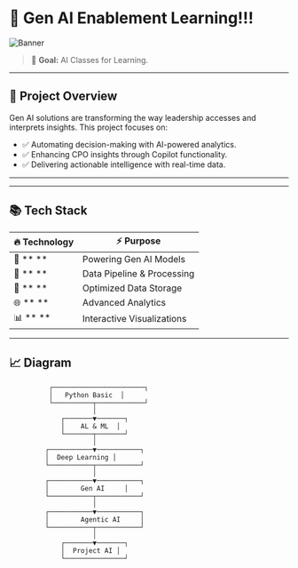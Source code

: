# 🚀 **Gen AI Enablement Learning!!!**

![Banner](https://via.placeholder.com/1200x400/8A2BE2/FFFFFF?text=Empowering+Decision-Making+with+Gen+AI)

> 🎯 **Goal:** AI Classes for Learning.

---

## 🎨 **Project Overview**

Gen AI solutions are transforming the way leadership accesses and interprets insights. This project focuses on:
- ✅ Automating decision-making with AI-powered analytics.
- ✅ Enhancing CPO insights through Copilot functionality.
- ✅ Delivering actionable intelligence with real-time data.

---
---

## 📚 **Tech Stack**

| 🔥 **Technology**    | ⚡ **Purpose**                     |
|----------------------|------------------------------------|
| 🤖 ** **     | Powering Gen AI Models            |
| 🧩 ** **     | Data Pipeline & Processing        |
| 🚀 ** **     | Optimized Data Storage            |
| 🌐 ** **     | Advanced Analytics                |
| 📊 ** **     | Interactive Visualizations      |

---

## 📈 **Diagram**

```text
          ┌───────────────────────┐
          │   Python Basic  │
          └──────────┬────────────┘
                     │
             ┌───────▼───────┐
             │    AL & ML  │
             └───────┬───────┘
                     │
         ┌───────────▼───────────┐
         │  Deep Learning │
         └───────────┬───────────┘
                     │
         ┌───────────▼───────────┐
         │        Gen AI     │
         └───────────┬───────────┘
                     │
         ┌───────────▼───────────┐
         │        Agentic AI     │
         └───────────┬───────────┘
                     │
             ┌───────▼───────┐
             │  Project AI │
             └───────────────┘
